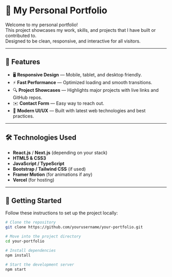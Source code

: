 # 🚀 My Personal Portfolio

Welcome to my personal portfolio!  
This project showcases my work, skills, and projects that I have built or contributed to.  
Designed to be clean, responsive, and interactive for all visitors.

---

## 📌 Features

- 🖥️ **Responsive Design** — Mobile, tablet, and desktop friendly.
- ⚡ **Fast Performance** — Optimized loading and smooth transitions.
- 🔍 **Project Showcases** — Highlights major projects with live links and GitHub repos.
- ✉️ **Contact Form** — Easy way to reach out.
- 🎨 **Modern UI/UX** — Built with latest web technologies and best practices.

---

## 🛠️ Technologies Used

- **React.js** / **Next.js** (depending on your stack)
- **HTML5 & CSS3**
- **JavaScript / TypeScript**
- **Bootstrap / Tailwind CSS** (if used)
- **Framer Motion** (for animations if any)
- **Vercel** (for hosting)

---

## 🚀 Getting Started

Follow these instructions to set up the project locally:

```bash
# Clone the repository
git clone https://github.com/yourusername/your-portfolio.git

# Move into the project directory
cd your-portfolio

# Install dependencies
npm install

# Start the development server
npm start
